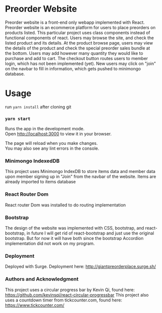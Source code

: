# Preorder Website

Preorder website is a front-end only webapp implemented with React. Preorder website is an ecommerce platform for users to place preorders on products listed. This particular project uses class components instead of functional components of react.
Users may browse the site, and check the listed product and its details. At the product browse page, users may view the details of the product and check the special preorder sales bundle at the bottom. Users may add however many quantity they would like to purchase and add to cart. The checkout button routes users to member login, which has not been implemented (yet). New users may click on "join" on the navbar to fill in information, which gets pushed to minimongo database. 

# Usage 

run  `yarn install` after cloning git

### `yarn start`

Runs the app in the development mode.\
Open [http://localhost:3000](http://localhost:3000) to view it in your browser.

The page will reload when you make changes.\
You may also see any lint errors in the console.

### Minimongo IndexedDB 

This project uses Minimongo IndexDB to store items data and member data upon member signing up in "Join" from the navbar of the website.
Items are already imported to items database

### React Router Dom

React router Dom was installed to do routing implementation

### Bootstrap

The design of the website was implemented with CSS, bootstrap, and react-bootstrap, in future I will get rid of react-bootstrap and just use the original bootstrap. But for now it will have both since the bootstrap Accordion implementation did not work on my program.  


### Deployment
Deployed with Surge. Deployment here: http://giantpreorderplace.surge.sh/

### Authors and Acknowledgment

This project uses a circular progress bar by Kevin Qi, found here: https://github.com/kevinsqi/react-circular-progressbar
This project also uses a countdown timer from tickcounter.com, found here: https://www.tickcounter.com/
